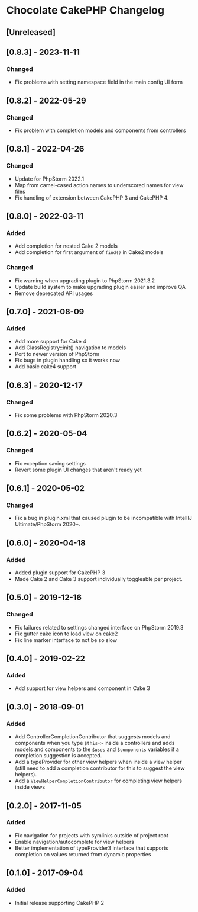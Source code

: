 <!-- Keep a Changelog guide -> https://keepachangelog.com -->

# Chocolate CakePHP Changelog

## [Unreleased]

## [0.8.3] - 2023-11-11
### Changed
- Fix problems with setting namespace field in the main config UI form

## [0.8.2] - 2022-05-29
### Changed
- Fix problem with completion models and components from controllers

## [0.8.1] - 2022-04-26
### Changed
- Update for PhpStorm 2022.1
- Map from camel-cased action names to underscored names for view files
- Fix handling of extension between CakePHP 3 and CakePHP 4.

## [0.8.0] - 2022-03-11
### Added
- Add completion for nested Cake 2 models
- Add completion for first argument of `find()` in Cake2 models

### Changed
- Fix warning when upgrading plugin to PhpStorm 2021.3.2
- Update build system to make upgrading plugin easier and improve QA
- Remove deprecated API usages

## [0.7.0] - 2021-08-09
### Added
- Add more support for Cake 4
- Add ClassRegistry::init() navigation to models
- Port to newer version of PhpStorm
- Fix bugs in plugin handling so it works now
- Add basic cake4 support
 
## [0.6.3] - 2020-12-17
### Changed
- Fix some problems with PhpStorm 2020.3

## [0.6.2] - 2020-05-04
### Changed
- Fix exception saving settings
- Revert some plugin UI changes that aren't ready yet

## [0.6.1] - 2020-05-02
### Changed
- Fix a bug in plugin.xml that caused plugin to be 
incompatible with IntellIJ Ultimate/PhpStorm 2020+.

## [0.6.0] - 2020-04-18
### Added
- Added plugin support for CakePHP 3
- Made Cake 2 and Cake 3 support individually toggleable per project.

## [0.5.0] - 2019-12-16
### Changed
- Fix failures related to settings changed interface on PhpStorm 2019.3
- Fix gutter cake icon to load view on cake2
- Fix line marker interface to not be so slow

## [0.4.0] - 2019-02-22
### Added
- Add support for view helpers and component in Cake 3

## [0.3.0] - 2018-09-01
### Added
- Add ControllerCompletionContributor that suggests models and components when you 
type `$this->` inside a controllers and adds models and components to the `$uses` 
and `$components` variables if a completion suggestion is accepted.
- Add a typeProvider for other view helpers when inside a view helper (still 
need to add a completion contributor for this to suggest the view helpers).
- Add a `ViewHelperCompletionContributor` for completing view helpers inside views

## [0.2.0] - 2017-11-05
### Added
- Fix navigation for projects with symlinks outside of project root 
- Enable navigation/autocomplete for view helpers 
- Better implementation of typeProvider3 interface that supports completion 
on values returned from dynamic properties

## [0.1.0] - 2017-09-04
### Added
- Initial release supporting CakePHP 2
